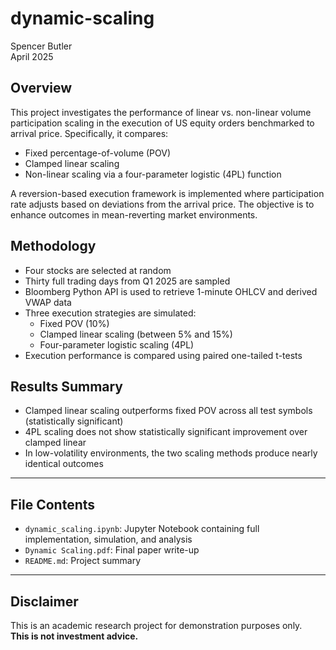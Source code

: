 # dynamic-scaling

 Spencer Butler  
 April 2025   

## Overview

This project investigates the performance of linear vs. non-linear volume participation scaling in the execution of US equity orders benchmarked to arrival price. Specifically, it compares:

- Fixed percentage-of-volume (POV)
- Clamped linear scaling
- Non-linear scaling via a four-parameter logistic (4PL) function

A reversion-based execution framework is implemented where participation rate adjusts based on deviations from the arrival price. The objective is to enhance outcomes in mean-reverting market environments.

## Methodology

- Four stocks are selected at random
- Thirty full trading days from Q1 2025 are sampled
- Bloomberg Python API is used to retrieve 1-minute OHLCV and derived VWAP data
- Three execution strategies are simulated:
  - Fixed POV (10%)
  - Clamped linear scaling (between 5% and 15%)
  - Four-parameter logistic scaling (4PL)
- Execution performance is compared using paired one-tailed t-tests


## Results Summary

- Clamped linear scaling outperforms fixed POV across all test symbols (statistically significant)
- 4PL scaling does not show statistically significant improvement over clamped linear
- In low-volatility environments, the two scaling methods produce nearly identical outcomes

---

## File Contents

- `dynamic_scaling.ipynb`: Jupyter Notebook containing full implementation, simulation, and analysis
- `Dynamic Scaling.pdf`: Final paper write-up
- `README.md`: Project summary

---

## Disclaimer

This is an academic research project for demonstration purposes only.  
**This is not investment advice.**
